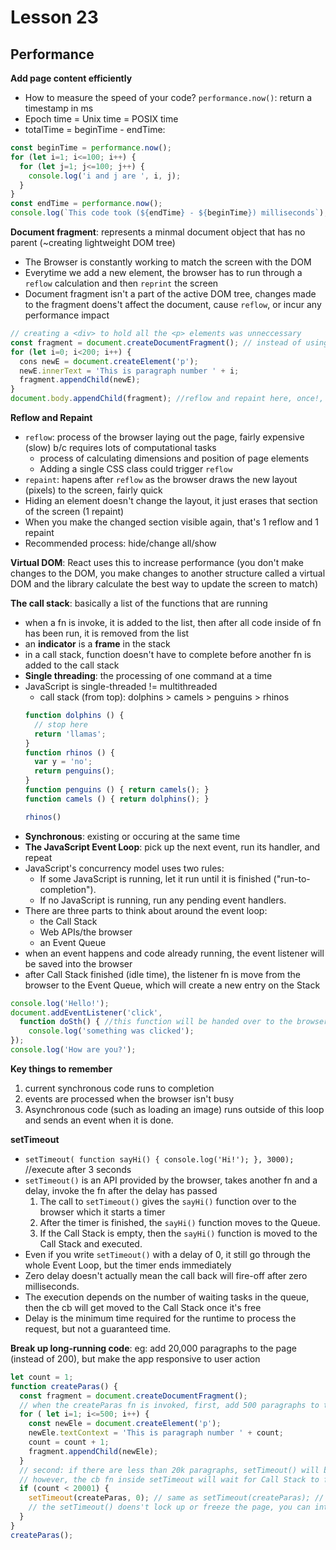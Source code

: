 # Lesson 23
## Performance

**Add page content efficiently**
* How to measure the speed of your code? `performance.now()`: return a timestamp in ms
* Epoch time = Unix time = POSIX time
* totalTime = beginTime - endTime:
```js
const beginTime = performance.now();
for (let i=1; i<=100; i++) {
  for (let j=1; j<=100; j++) {
    console.log('i and j are ', i, j);
  }
}
const endTime = performance.now();
console.log(`This code took (${endTime} - ${beginTime}) milliseconds`); 
```

**Document fragment**: represents a minmal document object that has no parent (~creating lightweight DOM tree)
* The Browser is constantly working to match the screen with the DOM
* Everytime we add a new element, the browser has to run through a `reflow` calculation and then `reprint` the screen
* Document fragment isn't a part of the active DOM tree, changes made to the fragment doens't affect the document, cause `reflow`, or incur any performance impact
```js
// creating a <div> to hold all the <p> elements was unneccessary
const fragment = document.createDocumentFragment(); // instead of using <div>
for (let i=0; i<200; i++) {
  cons newE = document.createElement('p');
  newE.innerText = 'This is paragraph number ' + i;
  fragment.appendChild(newE);
}
document.body.appendChild(fragment); //reflow and repaint here, once!, doesn't slow down performance
```

**Reflow and Repaint**
* `reflow`: process of the browser laying out the page, fairly expensive (slow) b/c requires lots of computational tasks
  * process of calculating dimensions and position of page elements
  * Adding a single CSS class could trigger `reflow`
* `repaint`: hapens after `reflow` as the browser draws the new layout (pixels) to the screen, fairly quick
* Hiding an element doesn't change the layout, it just erases that section of the screen (1 repaint)
* When you make the changed section visible again, that's 1 reflow and 1 repaint
* Recommended process: hide/change all/show

**Virtual DOM**: React uses this to increase performance (you don't make changes to the DOM, you make changes to another structure called a virtual DOM and the library calculate the best way to update the screen to match)

**The call stack**: basically a list of the functions that are running
* when a fn is invoke, it is added to the list, then after all code inside of fn has been run, it is removed from the list
* an **indicator** is a **frame** in the stack
* in a call stack, function doesn't have to complete before another fn is added to the call stack
* **Single threading**: the processing of one command at a time
* JavaScript is single-threaded != multithreaded
  * call stack (from top): dolphins > camels > penguins > rhinos
  ```js
  function dolphins () {
    // stop here
    return 'llamas';
  }
  function rhinos () {
    var y = 'no';
    return penguins();
  }
  function penguins () { return camels(); }
  function camels () { return dolphins(); }

  rhinos()
  ```
* **Synchronous**: existing or occuring at the same time
* **The JavaScript Event Loop**: pick up the next event, run its handler, and repeat
* JavaScript's concurrency model uses two rules:
  * If some JavaScript is running, let it run until it is finished ("run-to-completion").
  * If no JavaScript is running, run any pending event handlers.
* There are three parts to think about around the event loop:
  * the Call Stack
  * Web APIs/the browser
  * an Event Queue 
* when an event happens and code already running, the event listener will be saved into the browser
* after Call Stack finished (idle time), the listener fn is move from the browser to the Event Queue, which will create a new entry on the Stack
```js
console.log('Hello!');
document.addEventListener('click',
  function doSth() { //this function will be handed over to the browser and then move to Event Queue, and then finally Call Stack
    console.log('something was clicked');
});
console.log('How are you?');
```

**Key things to remember**
1. current synchronous code runs to completion
2. events are processed when the browser isn't busy
3. Asynchronous code (such as loading an image) runs outside of this loop and sends an event when it is done.

**setTimeout**
* `setTimeout( function sayHi() { console.log('Hi!'); }, 3000);` //execute after 3 seconds
* `setTimeout()` is an API provided by the browser, takes another fn and a delay, invoke the fn after the delay has passed
  1. The call to `setTimeout()` gives the `sayHi()` function over to the browser which it starts a timer
  2. After the timer is finished, the `sayHi()` function moves to the Queue.
  3. If the Call Stack is empty, then the `sayHi()` function is moved to the Call Stack and executed.
* Even if you write `setTimeout()` with a delay of 0, it still go through the whole Event Loop, but the timer ends immediately
* Zero delay doesn't actually mean the call back will fire-off after zero milliseconds.
* The execution depends on the number of waiting tasks in the queue, then the cb will get moved to the Call Stack once it's free
* Delay is the minimum time required for the runtime to process the request, but not a guaranteed time.

**Break up long-running code**: eg: add 20,000 paragraphs to the page (instead of 200), but make the app responsive to user action
```js
let count = 1;
function createParas() {
  const fragment = document.createDocumentFragment();
  // when the createParas fn is invoked, first, add 500 paragraphs to the page
  for ( let i=1; i<=500; i++) {
    const newEle = document.createElement('p');
    newEle.textContext = 'This is paragraph number ' + count;
    count = count + 1;
    fragment.appendChild(newEle);
  }
  // second: if there are less than 20k paragraphs, setTimeout() will be used to call the same fn again
  // however, the cb fn inside setTimeout will wait for Call Stack to finish any user's interactions
  if (count < 20001) {
    setTimeout(createParas, 0); // same as setTimeout(createParas); // 2nd arg value default is 0
    // the setTimeout() doens't lock up or freeze the page, you can interact w the page while it's running
  }
}
createParas();
```
